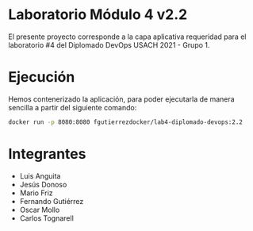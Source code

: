 # Laboratorio Módulo 4 v2.2

El presente proyecto corresponde a la capa aplicativa requeridad para el laboratorio #4 del Diplomado DevOps USACH 2021 - Grupo 1.

# Ejecución

Hemos contenerizado la aplicación, para poder ejecutarla de manera sencilla a partir del siguiente comando:

```bash
docker run -p 8080:8080 fgutierrezdocker/lab4-diplomado-devops:2.2
```

# Integrantes
- Luis Anguita
- Jesús Donoso
- Mario Friz
- Fernando Gutiérrez
- Oscar Mollo
- Carlos Tognarell